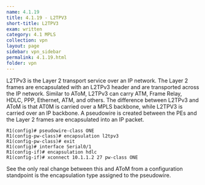 ```yaml
---
name: 4.1.19
title: 4.1.19 - L2TPV3
short-title: L2TPV3
exam: written
category: 4.1 MPLS
collection: vpn
layout: page
sidebar: vpn_sidebar
permalink: 4.1.19.html
folder: vpn
---
```

L2TPv3 is the Layer 2 transport service over an IP network. The Layer 2 frames are encapsulated with an L2TPv3 header and are transported across the IP network. Similar to AToM, L2TPv3 can carry ATM, Frame Relay, HDLC, PPP, Ethernet, ATM, and others. The difference between L2TPv3 and AToM is that AT0M is carried over a MPLS backbone, while L2TPV3 is carried over an IP backbone. A pseudowire is created between the PEs and the Layer 2 frames are encapsulated into an IP packet.
```
R1(config)# pseudowire-class ONE
R1(config-pw-class)# encapsulation l2tpv3
R1(config-pw-class)# exit
R1(config)# interface Serial0/1
R1(config-if)# encapsulation hdlc
R1(config-if)# xconnect 10.1.1.2 27 pw-class ONE
```
See the only real change between this and AToM from a configuration standpoint is the encapsulation type assigned to the pseudowire.